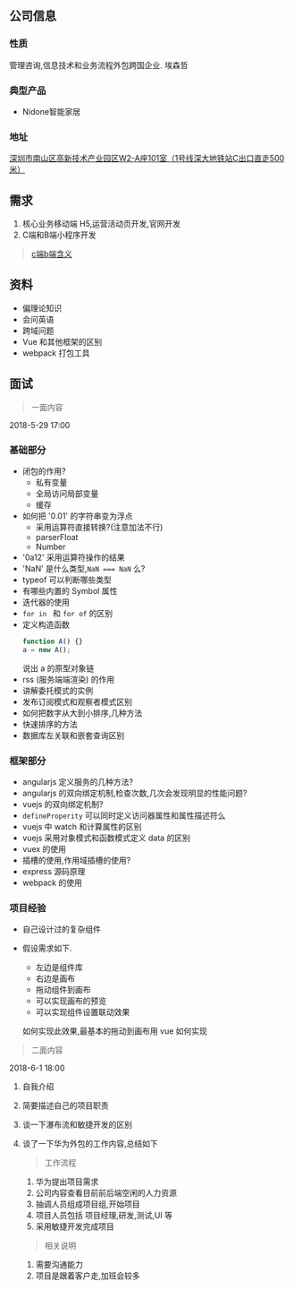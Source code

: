 ## 公司信息
### 性质
管理咨询,信息技术和业务流程外包跨国企业.
埃森哲 []()

### 典型产品
* Nidone智能家居

### 地址
[深圳市南山区高新技术产业园区W2-A座101室（1号线深大地铁站C出口直走500米）](http://map.baidu.com/?newmap=1&shareurl=1&l=14.062623055384277&tn=B_NORMAL_MAP&hb=B_SATELLITE_STREET&c=12678892,2562830&i=0,1,1&s=bt%26bttp%3D0%26c%3D340%26sy%3D5%26en%3D1%24%24%24%2412684889.16%2C2560132.07%24%24%E9%AB%98%E6%96%B0%E6%8A%80%E6%9C%AF%E4%BA%A7%E4%B8%9A%E5%9B%AD%E5%8C%BAw2-a%E5%BA%A7101%E5%AE%A4%24%24%24%24%24%24%26sn%3D1%24%24325ea2626e91fb3ff942b2b3%24%2412685171.78%2C2565970.17%24%24%E5%87%AF%E8%BE%BE%E5%B0%94%E9%9B%86%E5%9B%A2-%E4%B8%AD%E5%BF%83%E5%A4%A7%E5%8E%A6%24%24%24%24%24%24%26sq%3D%E9%AB%98%E6%96%B0%E6%8A%80%E6%9C%AF%E4%BA%A7%E4%B8%9A%E5%9B%AD%E5%8C%BAw2-a%E5%BA%A7101%E5%AE%A4%26eq%3D%E5%87%AF%E8%BE%BE%E5%B0%94%E9%9B%86%E5%9B%A2-%E4%B8%AD%E5%BF%83%E5%A4%A7%E5%8E%A6%26exptype%3Ddep%26exptime%3D2018-05-24%2023%3A00%26version%3D5)


## 需求
1. 核心业务移动端 H5,运营活动页开发,官网开发
2. C端和B端小程序开发
> [c端b端含义](https://www.zhihu.com/question/36016196)


## 资料
* 偏理论知识
* 会问英语
* 跨域问题
* Vue 和其他框架的区别
* webpack 打包工具

## 面试

> 一面内容

2018-5-29 17:00

### 基础部分
* 闭包的作用?
    * 私有变量
    * 全局访问局部变量
    * 缓存
* 如何把 '0.01' 的字符串变为浮点
    * 采用运算符直接转换?(注意加法不行)
    * parserFloat 
    * Number
* '0a12' 采用运算符操作的结果
* 'NaN' 是什么类型,`NaN === NaN` 么?
* typeof 可以判断哪些类型
* 有哪些内置的 Symbol 属性
* 迭代器的使用
* `for in ` 和 `for of` 的区别
* 定义构造函数 
    ```js
    function A() {}
    a = new A();
    ```
    说出 a 的原型对象链
* rss (服务端端渲染) 的作用
* 讲解委托模式的实例
* 发布订阅模式和观察者模式区别
* 如何把数字从大到小排序,几种方法
* 快速排序的方法
* 数据库左关联和嵌套查询区别
    
### 框架部分
* angularjs 定义服务的几种方法?
* angularjs 的双向绑定机制,检查次数,几次会发现明显的性能问题?
* vuejs 的双向绑定机制?
* `defineProperity` 可以同时定义访问器属性和属性描述符么
* vuejs 中 watch 和计算属性的区别
* vuejs 采用对象模式和函数模式定义 data 的区别
* vuex 的使用
* 插槽的使用,作用域插槽的使用?
* express 源码原理
* webpack 的使用

### 项目经验
* 自己设计过的复杂组件
* 假设需求如下.
    * 左边是组件库
    * 右边是画布
    * 拖动组件到画布
    * 可以实现画布的预览
    * 可以实现组件设置联动效果
   
    如何实现此效果,最基本的拖动到画布用 vue 如何实现

> 二面内容

2018-6-1 18:00


1. 自我介绍
2. 简要描述自己的项目职责
3. 谈一下瀑布流和敏捷开发的区别
4. 谈了一下华为外包的工作内容,总结如下
    
    > 工作流程
    
    1. 华为提出项目需求
    2. 公司内容查看目前前后端空闲的人力资源
    3. 抽调人员组成项目组,开始项目
    4. 项目人员包括 项目经理,研发,测试,UI 等
    5. 采用敏捷开发完成项目
    
    > 相关说明
    
    1. 需要沟通能力
    2. 项目是跟着客户走,加班会较多


    



    


 
